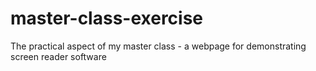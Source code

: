 # master-class-exercise
The practical aspect of my master class - a webpage for demonstrating screen reader software
